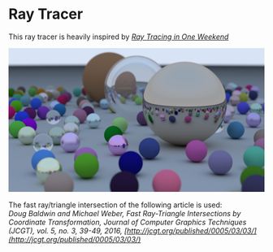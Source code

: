 # Ray Tracer

This ray tracer is heavily inspired by [_Ray Tracing in One Weekend_](https://raytracing.github.io/books/RayTracingInOneWeekend.html)

![Balls](results/balls.png)

The fast ray/triangle intersection of the following article is used:  
_Doug Baldwin and Michael Weber, Fast Ray-Triangle Intersections by Coordinate Transformation, Journal of Computer Graphics Techniques (JCGT), vol. 5, no. 3, 39-49, 2016, [http://jcgt.org/published/0005/03/03/](http://jcgt.org/published/0005/03/03/)_

<!-- [_Ray Tracing: The Next Week_](https://raytracing.github.io/books/RayTracingTheNextWeek.html) -->